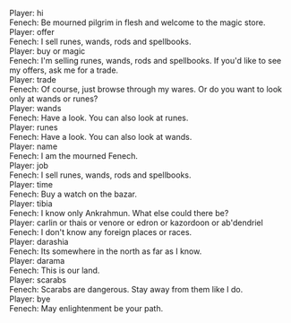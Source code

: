 Player: hi  
Fenech: Be mourned pilgrim in flesh and welcome to the magic store.  
Player: offer  
Fenech: I sell runes, wands, rods and spellbooks.  
Player: buy or magic  
Fenech: I'm selling runes, wands, rods and spellbooks. If you'd like to see my offers, ask me for a trade.  
Player: trade  
Fenech: Of course, just browse through my wares. Or do you want to look only at wands or runes?  
Player: wands  
Fenech: Have a look. You can also look at runes.  
Player: runes  
Fenech: Have a look. You can also look at wands.  
Player: name  
Fenech: I am the mourned Fenech.  
Player: job  
Fenech: I sell runes, wands, rods and spellbooks.  
Player: time  
Fenech: Buy a watch on the bazar.  
Player: tibia  
Fenech: I know only Ankrahmun. What else could there be?  
Player: carlin or thais or venore or edron or kazordoon or ab'dendriel  
Fenech: I don't know any foreign places or races.  
Player: darashia  
Fenech: Its somewhere in the north as far as I know.  
Player: darama  
Fenech: This is our land.  
Player: scarabs  
Fenech: Scarabs are dangerous. Stay away from them like I do.  
Player: bye  
Fenech: May enlightenment be your path.  

